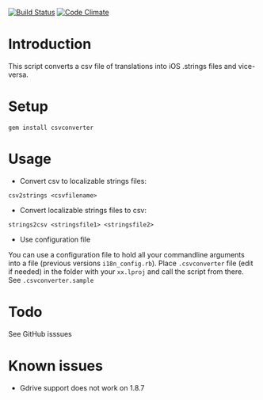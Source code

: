 [![Build Status](https://secure.travis-ci.org/netbe/CSV-to-iOS-Localizable.strings-converter.png?branch=master)](http://travis-ci.org/netbe/CSV-to-iOS-Localizable.strings-converter)
[![Code Climate](https://codeclimate.com/badge.png)](https://codeclimate.com/github/netbe/CSV-to-iOS-Localizable.strings-converter)
# Introduction
This script converts a csv file of translations into iOS .strings files and vice-versa.

# Setup

`gem install csvconverter`

# Usage

* Convert csv to localizable strings files:

`csv2strings <csvfilename>`

* Convert localizable strings files to csv:

`strings2csv <stringsfile1> <stringsfile2>`

* Use configuration file

You can use a configuration file to hold all your commandline arguments into a file (previous versions `i18n_config.rb`).
Place `.csvconverter` file (edit if needed) in the folder with your ``xx.lproj`` and call the script from there. See `.csvconverter.sample`


# Todo

See GitHub isssues

# Known issues

* Gdrive support does not work on 1.8.7
